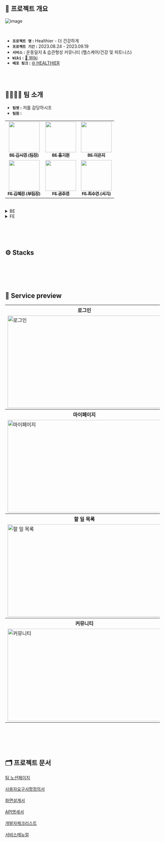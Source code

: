 
## 📌 프로젝트 개요
![image](https://github.com/codestates-seb/seb45_main_031/assets/116875965/b3e12431-61d5-4849-92d1-8a134be480fd)

<br />

- **`프로젝트 명` :** Healthier - 더 건강하게
- **`프로젝트 기간` :** 2023.08.24 - 2023.09.19
- **`서비스` :** 운동일지 & 습관형성 커뮤니티 (헬스케어/건강 및 피트니스)
- **`Wiki` :** <a href="https://github.com/codestates-seb/seb45_main_031/wiki" target="_blank">🔖 Wiki</a>
- **`배포 링크` :** <a href="http://seb45main31.s3-website.ap-northeast-2.amazonaws.com/" target="_blank">🌐 HEALTHIER</a>


<br />
<br />

## 👨‍👩‍👧‍👦 팀 소개
- **`팀명` :** 저를 감당하시조
- **`팀원` :** 
<!-- ALL-CONTRIBUTORS-LIST:START - Do not remove or modify this section -->
<!-- prettier-ignore-start -->
<!-- markdownlint-disable -->
<table>
  <tbody>
    <tr>
      <td align="center"><a href="https://github.com/OKSY"><img src="https://encrypted-tbn0.gstatic.com/images?q=tbn:ANd9GcSPulAZ4KWIIQpmrxkcAMWGqYLcDjG-77AKP-lDlP0B-sYIeHaEy0lc6FXWwPfwMZAMAXM&usqp=CAU" width="100px;" alt=""/><br /><sub><b> BE 김시영 (팀장)</b></sub></a><br /></td>
      <td align="center"><a href="https://github.com/KIHYUN940"><img src="https://i.namu.wiki/i/JNn_wH7DTyzMGd4GP9piVsXN8utv_vr07dyZQCokfjlW-u6azZc4dA7BkNrroTEByeJ9trqwzsxFbak4NJH47Mw169Un8a6gu-WxtGzxyg36YBLernVq__gO48l6LXy_h0y2xqxHghI6vECCyBD9aQ.webp" width="100px;" alt=""/><br /><sub><b> BE 홍기현</b></sub></a><br /></td>
<td align="center"><a href="https://github.com/2-eun-ji"><img src="https://encrypted-tbn0.gstatic.com/images?q=tbn:ANd9GcQpUcnrmsAeZBH6YfCW8Fd_i_t9Ddt6CLSAng&usqp=CAU" width="100px;" alt=""/><br /><sub><b> BE 이은지</b></sub></a><br /></td>
    </tr>
     <tr/>
<td align="center"><a href="https://github.com/kimmand0o0"><img src="https://encrypted-tbn0.gstatic.com/images?q=tbn:ANd9GcRiLXWtDqeZ1j7JO7lj6yV4ElcPCIVIlXYxEg&usqp=CAU" width="100px;" alt=""/><br /><sub><b>FE 김혜란 (부팀장)</b></sub></a><br /></td>
      <td align="center"><a href="https://github.com/jooy45"><img src="https://www.16personalities.com/static/images/personality-types/avatars/isfj-defender.png" width="100px;" alt=""/><br /><sub><b>FE 권주영</b></sub></a><br /></td>
      <td align="center"><a href="https://github.com/lynne-choi"><img src="https://www.16personalities.com/static/images/personality-types/avatars/enfj-protagonist.png" width="100px;" alt=""/><br /><sub><b>FE 최수연 (서기)</b></sub></a><br /></td>
      
  </tbody>
</table>
</br>

<details>
<summary>BE</summary>
<div markdown="1">
<br>
  
**BE 김시영 (팀장)**

- 내용
- 내용

<br>

**BE 이은지**

- 내용
- 내용
  
<br>

**BE 홍기현**

- 내용
- 내용

</details>
<details>
<summary>FE</summary>
<div markdown="2">
<br>
  
**FE 김혜란 (부팀장)**

- 내용
- 내용

<br>

**FE 권주영**

- 내용
- 내용
  
<br>

**FE 최수연 (서기)**

- 내용
- 내용

</div>
</details>
<br><br /><br /><br />

## ⚙️ Stacks

<br /><br /><br /><br />

## 🔎 Service preview
<html>
<table>
  <tr>
    <th>
      로그인
    </th>
    <th>
      회원가입
    </th>
  </tr>
  <tr>
    <td>
      <img src=""  alt="로그인" width = "500" height = "300">
    </td>
    <td>
      <img src= "" alt="회원가입" width = "500" height = "300">
    </td>
   </tr> 
  <tr>
    <th>
      마이페이지
    </th>
    <th>
      마이페이지 더보기
    </th>
  </tr>
  <tr>
    <td>
      <img src="" alt="마이페이지"  width = "500" height = "300">
    </td>
    <td>
      <img src= "" alt="마이페이지 프로필편집"  width = "500" height = "300">
    </td>
   </tr>
   <tr>
    <th>
      할 일 목록
    </th> 
    <th>
      할 일 목록 작성/수정
    </th>
  </tr>
  <tr>
    <td>
      <img src="" alt="할 일 목록" width = "500" height = "300">
    </td>
    <td>
      <img src="" alt="할 일 목록 작성/수정"  width = "500" height = "300">
    </td>
  </tr> 
   <tr>
    <th>
      커뮤니티
    </th> 
    <th>
      커뮤니티 게시글 작성/수정
    </th>
  </tr>
  <tr>
    <td>
      <img src="" alt="커뮤니티" width = "500" height = "300">
    </td>
    <td>
      <img src="" alt="커뮤니티 게시글 작성/수정"  width = "500" height = "300">
    </td>
  </tr> 
</table>
<br><br><br><br>
  
## 🗂️ 프로젝트 문서

[팀 노션페이지](https://www.notion.so/codestates/eb203c506d1042f8be1e4c382bcb4bde?pvs=4) <br><br>
[사용자요구사항정의서](https://docs.google.com/spreadsheets/d/1vS--muT_pmMt04dagtKrNRhPSxrM1re_MmMDIo1f1w4/edit?usp=sharing) <br><br>
[화면설계서](https://www.figma.com/file/tiWXG5ZlDyYR6V6VlbvUAV/Untitled?type=design&node-id=20%3A17&mode=design&t=H9AXxgUyfnOQuIdY-1) <br><br>
[API명세서](https://documenter.getpostman.com/view/27565496/2s9Y5YT3S4) <br><br>
[개발자체크리스트](https://docs.google.com/spreadsheets/d/1vS--muT_pmMt04dagtKrNRhPSxrM1re_MmMDIo1f1w4/edit?usp=sharing) <br><br>
[서비스메뉴얼](https://docs.google.com/document/d/1h8oMnDe36dX22l8rD6UOzgsc2LXahw2kFAdNjJ3N9oo/edit?usp=sharing) <br><br>

